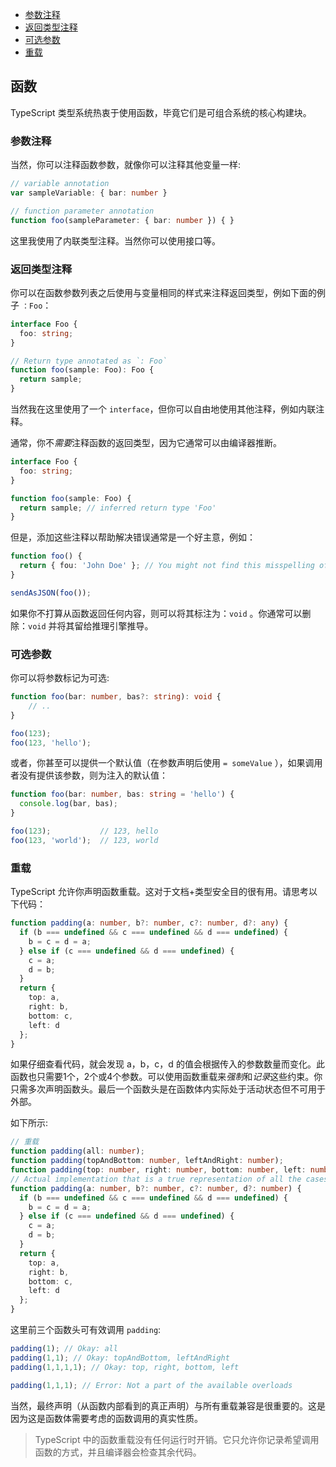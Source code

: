 * [参数注释](#parameter-annotations)
* [返回类型注释](#return-type-annotation)
* [可选参数](#optional-parameters)
* [重载](#overloading)

## 函数

TypeScript 类型系统热衷于使用函数，毕竟它们是可组合系统的核心构建块。

### 参数注释

当然，你可以注释函数参数，就像你可以注释其他变量一样:

```ts
// variable annotation
var sampleVariable: { bar: number }

// function parameter annotation
function foo(sampleParameter: { bar: number }) { }
```

这里我使用了内联类型注释。当然你可以使用接口等。

### 返回类型注释

你可以在函数参数列表之后使用与变量相同的样式来注释返回类型，例如下面的例子 `：Foo`：

```ts
interface Foo {
  foo: string;
}

// Return type annotated as `: Foo`
function foo(sample: Foo): Foo {
  return sample;
}
```

当然我在这里使用了一个 `interface`，但你可以自由地使用其他注释，例如内联注释。

通常，你不*需要*注释函数的返回类型，因为它通常可以由编译器推断。

```ts
interface Foo {
  foo: string;
}

function foo(sample: Foo) {
  return sample; // inferred return type 'Foo'
}
```

但是，添加这些注释以帮助解决错误通常是一个好主意，例如：

```ts
function foo() {
  return { fou: 'John Doe' }; // You might not find this misspelling of `foo` till it's too late
}

sendAsJSON(foo());
```

如果你不打算从函数返回任何内容，则可以将其标注为：`void` 。你通常可以删除：`void` 并将其留给推理引擎推导。

### 可选参数

你可以将参数标记为可选:

```ts
function foo(bar: number, bas?: string): void {
    // ..
}

foo(123);
foo(123, 'hello');
```

或者，你甚至可以提供一个默认值（在参数声明后使用 `= someValue` ），如果调用者没有提供该参数，则为注入的默认值：

```ts
function foo(bar: number, bas: string = 'hello') {
  console.log(bar, bas);
}

foo(123);           // 123, hello
foo(123, 'world');  // 123, world
```

### 重载

TypeScript 允许你声明函数重载。这对于文档+类型安全目的很有用。请思考以下代码：

```ts
function padding(a: number, b?: number, c?: number, d?: any) {
  if (b === undefined && c === undefined && d === undefined) {
    b = c = d = a;
  } else if (c === undefined && d === undefined) {
    c = a;
    d = b;
  }
  return {
    top: a,
    right: b,
    bottom: c,
    left: d
  };
}
```

如果仔细查看代码，就会发现 a，b，c，d 的值会根据传入的参数数量而变化。此函数也只需要1个，2个或4个参数。可以使用函数重载来*强制*和*记录*这些约束。你只需多次声明函数头。最后一个函数头是在函数体内实际处于活动状态但不可用于外部。

如下所示:

```ts
// 重载
function padding(all: number);
function padding(topAndBottom: number, leftAndRight: number);
function padding(top: number, right: number, bottom: number, left: number);
// Actual implementation that is a true representation of all the cases the function body needs to handle
function padding(a: number, b?: number, c?: number, d?: number) {
  if (b === undefined && c === undefined && d === undefined) {
    b = c = d = a;
  } else if (c === undefined && d === undefined) {
    c = a;
    d = b;
  }
  return {
    top: a,
    right: b,
    bottom: c,
    left: d
  };
}
```

这里前三个函数头可有效调用 `padding`:

```ts
padding(1); // Okay: all
padding(1,1); // Okay: topAndBottom, leftAndRight
padding(1,1,1,1); // Okay: top, right, bottom, left

padding(1,1,1); // Error: Not a part of the available overloads
```

当然，最终声明（从函数内部看到的真正声明）与所有重载兼容是很重要的。这是因为这是函数体需要考虑的函数调用的真实性质。

>TypeScript 中的函数重载没有任何运行时开销。它只允许你记录希望调用函数的方式，并且编译器会检查其余代码。